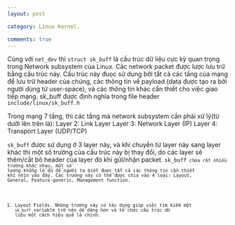 ```yaml
---
layout: post

category: Linux Kernel.

comments: true
---
```


Cùng với <code>net_dev</code> thì <code>struct sk_buff</code> là cấu trúc dữ liệu cực kỳ quan trọng trong Network subsystem của Linux. Các network packet được lược lưu trữ bằng cấu trúc này. Cấu trúc này đuọc sử dụng bởi tất cả các tầng của mạng để lưu trữ header của chúng, các thông tin về payload (data được tạo ra bởi người dùng từ user-space), và các thông tin khác cần thiết cho việc giao tiếp mạng.
sk_buff được định nghĩa trong file header <code>include/linux/sk_buff.h</code>

Trong mạng 7 tầng, thì các tầng mà network subsystem cần phải xử lý(từ dưỡi lên trên là):
    Layer 2: Link Layer
    Layer 3: Network Layer (IP)
    Layer 4: Transport Layer (UDP/TCP)

<code>sk_buff</code> được sử dụng ở 3 layer này, và khi chuyển từ layer này sang layer khác thì một số trường của cấu trúc này bị thay đổi, do các layer sẽ thêm/cắt bỏ header của layer đó khi gửi/nhận packet.
<code>sk_buff<code> chứa rất nhiều trường khác nhau, một số lương khổng lồ đủ để người ta biết được tất cả các thông tin cần thiết khi nhìn vào đấy. Các trường này có thể được chia vào 4 loại: Layout, General, Feature-generic, Management function.

1.  Layout Fields.
    Những trường này có tác dụng giúp việc tìm kiếm một <code>sk_buff</code> variable trở nên dễ dàng hơn và tổ chức cấu trúc dữ liệu một cách hiệu quả là chính.

    
